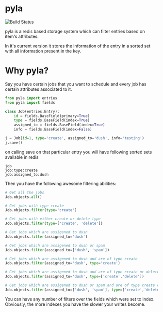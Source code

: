 pyla
====

![Build Status](https://travis-ci.org/dushyant88/pyla.png)

pyla is a redis based storage system which can filter entries based on item's
attributes. 

In it's current version it stores the information of the entry in a sorted set
with all information present in the key.

Why pyla?
=========

Say you have certain jobs that you want to schedule and every job has certain
attributes associated to it.

``` python
from pyla import entries
from pyla import fields

class Job(entries.Entry):
    id = fields.BaseField(primary=True)
    type = fields.BaseField(index=True)
    assigned_to = fields.BaseField(index=True)
    info = fields.BaseField(index=False)

j = Job(id=1, type='create', assigned_to='dush', info='testing')
j.save()
```

on calling save on that particular entry you will have following sorted
sets available in redis

```
job
job:type:create
job:assigned_to:dush
```

Then you have the following awesome filtering abilities:

``` python
# Get all the jobs
Job.objects.all() 

# Get jobs with type create
Job.objects.filter(type='create') 

# Get jobs with either create or delete type
Job.objects.filter(type=['create', 'delete']) 

# Get jobs which are assigened to dush
Job.objects.filter(assigned_to='dush') 

# Get jobs which are assigened to dush or spam
Job.objects.filter(assigned_to=['dush', 'spam'])

# Get jobs which are assigened to dush and are of type create
Job.objects.filter(assigned_to='dush', type='create')

# Get jobs which are assigened to dush and are of type create or delete
Job.objects.filter(assigned_to='dush', type=['create','delete'])

# Get jobs which are assigened to dush or spam and are of type create or delete
Job.objects.filter(assigned_to=['dush', 'spam'], type=['create','delete'])
```

You can have any number of filters over the fields which were set to index.
Obviously, the more indexes you have the slower your writes become.
